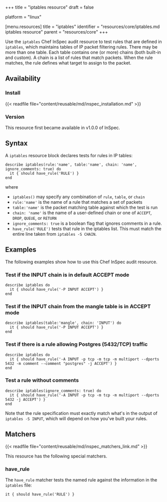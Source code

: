 +++
title = "iptables resource"
draft = false

platform = "linux"

[menu.resources]
    title = "iptables"
    identifier = "resources/core/iptables.md iptables resource"
    parent = "resources/core"
+++

Use the `iptables` Chef InSpec audit resource to test rules that are defined in `iptables`, which maintains tables of IP packet filtering rules. There may be more than one table. Each table contains one (or more) chains (both built-in and custom). A chain is a list of rules that match packets. When the rule matches, the rule defines what target to assign to the packet.

## Availability

### Install

{{< readfile file="content/reusable/md/inspec_installation.md" >}}

### Version

This resource first became available in v1.0.0 of InSpec.

## Syntax

A `iptables` resource block declares tests for rules in IP tables:

    describe iptables(rule:'name', table:'name', chain: 'name', ignore_comments: true) do
      it { should have_rule('RULE') }
    end

where

- `iptables()` may specify any combination of `rule`, `table`, or `chain`
- `rule:'name'` is the name of a rule that matches a set of packets
- `table:'name'` is the packet matching table against which the test is run
- `chain: 'name'` is the name of a user-defined chain or one of `ACCEPT`, `DROP`, `QUEUE`, or `RETURN`
- `ignore_comments: true` is a boolean flag that ignores comments in a rule.
- `have_rule('RULE')` tests that rule in the iptables list. This must match the entire line taken from `iptables -S CHAIN`.

## Examples

The following examples show how to use this Chef InSpec audit resource.

### Test if the INPUT chain is in default ACCEPT mode

    describe iptables do
      it { should have_rule('-P INPUT ACCEPT') }
    end

### Test if the INPUT chain from the mangle table is in ACCEPT mode

    describe iptables(table:'mangle', chain: 'INPUT') do
      it { should have_rule('-P INPUT ACCEPT') }
    end

### Test if there is a rule allowing Postgres (5432/TCP) traffic

    describe iptables do
      it { should have_rule('-A INPUT -p tcp -m tcp -m multiport --dports 5432 -m comment --comment "postgres" -j ACCEPT') }
    end

### Test a rule without comments

    describe iptables(ignore_comments: true) do
      it { should have_rule('-A INPUT -p tcp -m tcp -m multiport --dports 5432 -j ACCEPT') }
    end

Note that the rule specification must exactly match what's in the output of `iptables -S INPUT`, which will depend on how you've built your rules.

## Matchers

{{< readfile file="content/reusable/md/inspec_matchers_link.md" >}}

This resource has the following special matchers.

### have_rule

The `have_rule` matcher tests the named rule against the information in the `iptables` file:

    it { should have_rule('RULE') }
